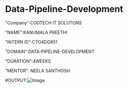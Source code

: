 # Data-Pipeline-Development
"Company":CODTECH IT SOLUTONS

"NAME":KANUMALA PREETHI

"INTERN ID":CTO4DG851

"DOMAIN":DATA-PIPELINE-DEVELOPMENT

"DURATION":4WEEKS

"MENTOR": NEELA SANTHOSH



#OUTPUT:![Image](https://github.com/user-attachments/assets/7b9904d5-305d-418e-8582-326e8166ea10)
